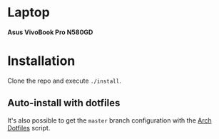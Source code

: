 # Laptop

**Asus VivoBook Pro N580GD**

# Installation

Clone the repo and execute `./install`.

## Auto-install with dotfiles

It's also possible to get the `master` branch configuration with the [Arch
Dotfiles](https://github.com/theedoran/arch-dotfiles) script.
